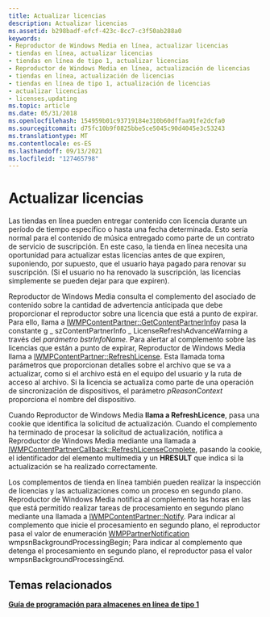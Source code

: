 ```yaml
---
title: Actualizar licencias
description: Actualizar licencias
ms.assetid: b298badf-efcf-423c-8cc7-c3f50ab288a0
keywords:
- Reproductor de Windows Media en línea, actualizar licencias
- tiendas en línea, actualizar licencias
- tiendas en línea de tipo 1, actualizar licencias
- Reproductor de Windows Media en línea, actualización de licencias
- tiendas en línea, actualización de licencias
- tiendas en línea de tipo 1, actualización de licencias
- actualizar licencias
- licenses,updating
ms.topic: article
ms.date: 05/31/2018
ms.openlocfilehash: 154959b01c93719184e310b60dffaa91fe2dcfa0
ms.sourcegitcommit: d75fc10b9f0825bbe5ce5045c90d4045e3c53243
ms.translationtype: MT
ms.contentlocale: es-ES
ms.lasthandoff: 09/13/2021
ms.locfileid: "127465798"
---
```

# <a name="updating-licenses"></a>Actualizar licencias

Las tiendas en línea pueden entregar contenido con licencia durante un período de tiempo específico o hasta una fecha determinada. Esto sería normal para el contenido de música entregado como parte de un contrato de servicio de suscripción. En este caso, la tienda en línea necesita una oportunidad para actualizar estas licencias antes de que expiren, suponiendo, por supuesto, que el usuario haya pagado para renovar su suscripción. (Si el usuario no ha renovado la suscripción, las licencias simplemente se pueden dejar para que expiren).

Reproductor de Windows Media consulta el complemento del asociado de contenido sobre la cantidad de advertencia anticipada que debe proporcionar el reproductor sobre una licencia que está a punto de expirar. Para ello, llama a [IWMPContentPartner::GetContentPartnerInfo](/previous-versions/windows/desktop/api/contentpartner/nf-contentpartner-iwmpcontentpartner-getcontentpartnerinfo)y pasa la constante g \_ szContentPartnerInfo \_ LicenseRefreshAdvanceWarning a través del *parámetro bstrInfoName.* Para alertar al complemento sobre las licencias que están a punto de expirar, Reproductor de Windows Media llama a [IWMPContentPartner::RefreshLicense](/previous-versions/windows/desktop/api/contentpartner/nf-contentpartner-iwmpcontentpartner-refreshlicense). Esta llamada toma parámetros que proporcionan detalles sobre el archivo que se va a actualizar, como si el archivo está en el equipo del usuario y la ruta de acceso al archivo. Si la licencia se actualiza como parte de una operación de sincronización de dispositivos, el parámetro *pReasonContext* proporciona el nombre del dispositivo.

Cuando Reproductor de Windows Media **llama a RefreshLicence**, pasa una cookie que identifica la solicitud de actualización. Cuando el complemento ha terminado de procesar la solicitud de actualización, notifica a Reproductor de Windows Media mediante una llamada a [IWMPContentPartnerCallback::RefreshLicenseComplete](/previous-versions/windows/desktop/api/contentpartner/nf-contentpartner-iwmpcontentpartnercallback-refreshlicensecomplete), pasando la cookie, el identificador del elemento multimedia y un **HRESULT** que indica si la actualización se ha realizado correctamente.

Los complementos de tienda en línea también pueden realizar la inspección de licencias y las actualizaciones como un proceso en segundo plano. Reproductor de Windows Media notifica al complemento las horas en las que está permitido realizar tareas de procesamiento en segundo plano mediante una llamada a [IWMPContentPartner::Notify](/previous-versions/windows/desktop/api/contentpartner/nf-contentpartner-iwmpcontentpartner-notify). Para indicar al complemento que inicie el procesamiento en segundo plano, el reproductor pasa el valor de enumeración [WMPPartnerNotification](/previous-versions/windows/desktop/api/contentpartner/ne-contentpartner-wmppartnernotification) wmpsnBackgroundProcessingBegin; Para indicar al complemento que detenga el procesamiento en segundo plano, el reproductor pasa el valor wmpsnBackgroundProcessingEnd.

## <a name="related-topics"></a>Temas relacionados

<dl> <dt>

[**Guía de programación para almacenes en línea de tipo 1**](programming-guide-for-type-1-online-stores.md)
</dt> </dl>

 

 




